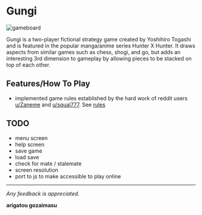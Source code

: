 # Gungi

![gameboard](https://i.imgur.com/CkNhrgd.png)

Gungi is a two-player fictional strategy game created by Yoshihiro Togashi and is featured in the popular manga/anime series Hunter X Hunter. It draws aspects from similar games such as chess, shogi, and go, but adds an interesting 3rd dimension to gameplay by allowing pieces to be stacked on top of each other.

## Features/How To Play

- implemented game rules established by the hard work of reddit users [u/Zaneme](https://www.reddit.com/user/squal777) and [u/squal777](https://www.reddit.com/user/squal777). See [rules](https://www.docdroid.net/P4r6Fvq/gungi.pdf)

## TODO

- menu screen
- help screen
- save game
- load save
- check for mate / stalemate
- screen resolution
- port to js to make accessible to play online

---
*Any feedback is appreciated.*

**arigatou gozaimasu**
